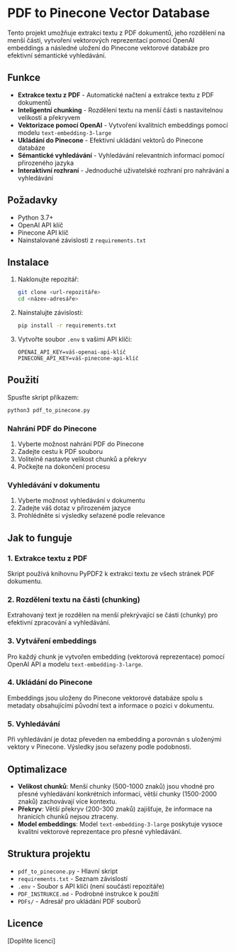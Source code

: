 # PDF to Pinecone Vector Database

Tento projekt umožňuje extrakci textu z PDF dokumentů, jeho rozdělení na menší části, vytvoření vektorových reprezentací pomocí OpenAI embeddings a následné uložení do Pinecone vektorové databáze pro efektivní sémantické vyhledávání.

## Funkce

- **Extrakce textu z PDF** - Automatické načtení a extrakce textu z PDF dokumentů
- **Inteligentní chunking** - Rozdělení textu na menší části s nastavitelnou velikostí a překryvem
- **Vektorizace pomocí OpenAI** - Vytvoření kvalitních embeddings pomocí modelu `text-embedding-3-large`
- **Ukládání do Pinecone** - Efektivní ukládání vektorů do Pinecone databáze
- **Sémantické vyhledávání** - Vyhledávání relevantních informací pomocí přirozeného jazyka
- **Interaktivní rozhraní** - Jednoduché uživatelské rozhraní pro nahrávání a vyhledávání

## Požadavky

- Python 3.7+
- OpenAI API klíč
- Pinecone API klíč
- Nainstalované závislosti z `requirements.txt`

## Instalace

1. Naklonujte repozitář:
   ```bash
   git clone <url-repozitáře>
   cd <název-adresáře>
   ```

2. Nainstalujte závislosti:
   ```bash
   pip install -r requirements.txt
   ```

3. Vytvořte soubor `.env` s vašimi API klíči:
   ```
   OPENAI_API_KEY=váš-openai-api-klíč
   PINECONE_API_KEY=váš-pinecone-api-klíč
   ```

## Použití

Spusťte skript příkazem:
```bash
python3 pdf_to_pinecone.py
```

### Nahrání PDF do Pinecone

1. Vyberte možnost nahrání PDF do Pinecone
2. Zadejte cestu k PDF souboru
3. Volitelně nastavte velikost chunků a překryv
4. Počkejte na dokončení procesu

### Vyhledávání v dokumentu

1. Vyberte možnost vyhledávání v dokumentu
2. Zadejte váš dotaz v přirozeném jazyce
3. Prohlédněte si výsledky seřazené podle relevance

## Jak to funguje

### 1. Extrakce textu z PDF
Skript používá knihovnu PyPDF2 k extrakci textu ze všech stránek PDF dokumentu.

### 2. Rozdělení textu na části (chunking)
Extrahovaný text je rozdělen na menší překrývající se části (chunky) pro efektivní zpracování a vyhledávání.

### 3. Vytváření embeddings
Pro každý chunk je vytvořen embedding (vektorová reprezentace) pomocí OpenAI API a modelu `text-embedding-3-large`.

### 4. Ukládání do Pinecone
Embeddings jsou uloženy do Pinecone vektorové databáze spolu s metadaty obsahujícími původní text a informace o pozici v dokumentu.

### 5. Vyhledávání
Při vyhledávání je dotaz převeden na embedding a porovnán s uloženými vektory v Pinecone. Výsledky jsou seřazeny podle podobnosti.

## Optimalizace

- **Velikost chunků**: Menší chunky (500-1000 znaků) jsou vhodné pro přesné vyhledávání konkrétních informací, větší chunky (1500-2000 znaků) zachovávají více kontextu.
- **Překryv**: Větší překryv (200-300 znaků) zajišťuje, že informace na hranicích chunků nejsou ztraceny.
- **Model embeddings**: Model `text-embedding-3-large` poskytuje vysoce kvalitní vektorové reprezentace pro přesné vyhledávání.

## Struktura projektu

- `pdf_to_pinecone.py` - Hlavní skript
- `requirements.txt` - Seznam závislostí
- `.env` - Soubor s API klíči (není součástí repozitáře)
- `PDF_INSTRUKCE.md` - Podrobné instrukce k použití
- `PDFs/` - Adresář pro ukládání PDF souborů

## Licence

[Doplňte licenci] 